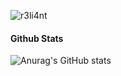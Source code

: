 ![r3li4nt](https://user-images.githubusercontent.com/75953873/111233290-7c961d00-85cb-11eb-982b-1cdfb0396225.png)

#### Github Stats

![Anurag's GitHub stats](https://github-readme-stats.vercel.app/api?username=r3li4nt&hide=contribs,prs&show_icons=true&theme=merko)


